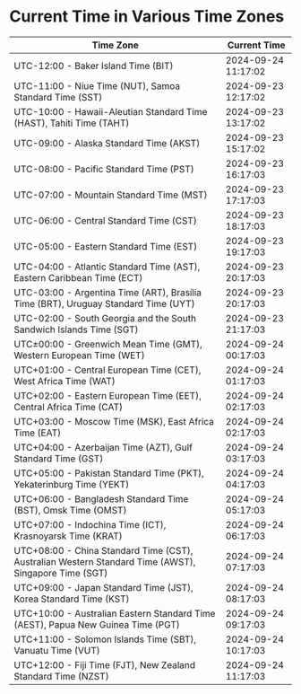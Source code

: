 # Current Time in Various Time Zones

| Time Zone | Current Time |
|-----------|--------------|
| UTC-12:00 - Baker Island Time (BIT) | 2024-09-24 11:17:02 |
| UTC-11:00 - Niue Time (NUT), Samoa Standard Time (SST) | 2024-09-23 12:17:02 |
| UTC-10:00 - Hawaii-Aleutian Standard Time (HAST), Tahiti Time (TAHT) | 2024-09-23 13:17:02 |
| UTC-09:00 - Alaska Standard Time (AKST) | 2024-09-23 15:17:02 |
| UTC-08:00 - Pacific Standard Time (PST) | 2024-09-23 16:17:03 |
| UTC-07:00 - Mountain Standard Time (MST) | 2024-09-23 17:17:03 |
| UTC-06:00 - Central Standard Time (CST) | 2024-09-23 18:17:03 |
| UTC-05:00 - Eastern Standard Time (EST) | 2024-09-23 19:17:03 |
| UTC-04:00 - Atlantic Standard Time (AST), Eastern Caribbean Time (ECT) | 2024-09-23 20:17:03 |
| UTC-03:00 - Argentina Time (ART), Brasília Time (BRT), Uruguay Standard Time (UYT) | 2024-09-23 20:17:03 |
| UTC-02:00 - South Georgia and the South Sandwich Islands Time (SGT) | 2024-09-23 21:17:03 |
| UTC±00:00 - Greenwich Mean Time (GMT), Western European Time (WET) | 2024-09-24 00:17:03 |
| UTC+01:00 - Central European Time (CET), West Africa Time (WAT) | 2024-09-24 01:17:03 |
| UTC+02:00 - Eastern European Time (EET), Central Africa Time (CAT) | 2024-09-24 02:17:03 |
| UTC+03:00 - Moscow Time (MSK), East Africa Time (EAT) | 2024-09-24 02:17:03 |
| UTC+04:00 - Azerbaijan Time (AZT), Gulf Standard Time (GST) | 2024-09-24 03:17:03 |
| UTC+05:00 - Pakistan Standard Time (PKT), Yekaterinburg Time (YEKT) | 2024-09-24 04:17:03 |
| UTC+06:00 - Bangladesh Standard Time (BST), Omsk Time (OMST) | 2024-09-24 05:17:03 |
| UTC+07:00 - Indochina Time (ICT), Krasnoyarsk Time (KRAT) | 2024-09-24 06:17:03 |
| UTC+08:00 - China Standard Time (CST), Australian Western Standard Time (AWST), Singapore Time (SGT) | 2024-09-24 07:17:03 |
| UTC+09:00 - Japan Standard Time (JST), Korea Standard Time (KST) | 2024-09-24 08:17:03 |
| UTC+10:00 - Australian Eastern Standard Time (AEST), Papua New Guinea Time (PGT) | 2024-09-24 09:17:03 |
| UTC+11:00 - Solomon Islands Time (SBT), Vanuatu Time (VUT) | 2024-09-24 10:17:03 |
| UTC+12:00 - Fiji Time (FJT), New Zealand Standard Time (NZST) | 2024-09-24 11:17:03 |
